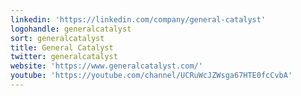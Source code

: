 ```yaml
---
linkedin: 'https://linkedin.com/company/general-catalyst'
logohandle: generalcatalyst
sort: generalcatalyst
title: General Catalyst
twitter: generalcatalyst
website: 'https://www.generalcatalyst.com/'
youtube: 'https://youtube.com/channel/UCRuWcJZWsga67HTE0fcCvbA'
---
```


